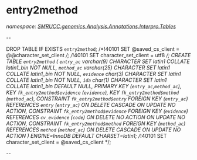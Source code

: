 ﻿# entry2method
_namespace: [SMRUCC.genomics.Analysis.Annotations.Interpro.Tables](./index.md)_

--
 
 DROP TABLE IF EXISTS `entry2method`;
 /*!40101 SET @saved_cs_client = @@character_set_client */;
 /*!40101 SET character_set_client = utf8 */;
 CREATE TABLE `entry2method` (
 `entry_ac` varchar(9) CHARACTER SET latin1 COLLATE latin1_bin NOT NULL,
 `method_ac` varchar(25) CHARACTER SET latin1 COLLATE latin1_bin NOT NULL,
 `evidence` char(3) CHARACTER SET latin1 COLLATE latin1_bin NOT NULL,
 `ida` char(1) CHARACTER SET latin1 COLLATE latin1_bin DEFAULT NULL,
 PRIMARY KEY (`entry_ac`,`method_ac`),
 KEY `fk_entry2method$evidence` (`evidence`),
 KEY `fk_entry2method$method` (`method_ac`),
 CONSTRAINT `fk_entry2method$entry` FOREIGN KEY (`entry_ac`) REFERENCES `entry` (`entry_ac`) ON DELETE CASCADE ON UPDATE NO ACTION,
 CONSTRAINT `fk_entry2method$evidence` FOREIGN KEY (`evidence`) REFERENCES `cv_evidence` (`code`) ON DELETE NO ACTION ON UPDATE NO ACTION,
 CONSTRAINT `fk_entry2method$method` FOREIGN KEY (`method_ac`) REFERENCES `method` (`method_ac`) ON DELETE CASCADE ON UPDATE NO ACTION
 ) ENGINE=InnoDB DEFAULT CHARSET=latin1;
 /*!40101 SET character_set_client = @saved_cs_client */;
 
 --




